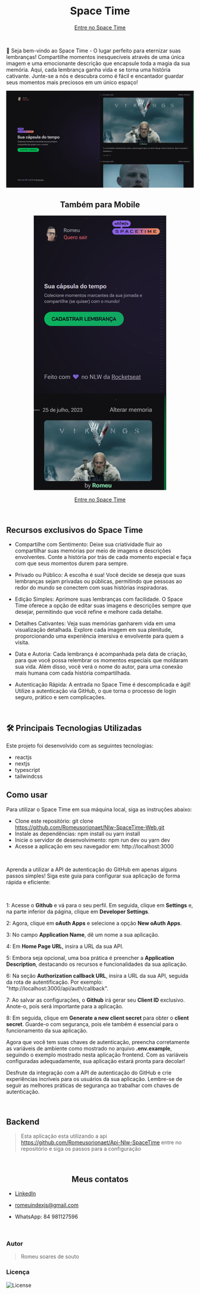 <h1 align='center'> Space Time </h1>

<div align='center'>

[Entre no Space Time](https://nlw-space-time-web-neon.vercel.app)

</div>

<br>

<p>📃 Seja bem-vindo ao Space Time - O lugar perfeito para eternizar suas lembranças! Compartilhe momentos inesquecíveis através de uma única imagem e uma emocionante descrição que encapsule toda a magia da sua memória. Aqui, cada lembrança ganha vida e se torna uma história cativante. Junte-se a nós e descubra como é fácil e encantador guardar seus momentos mais preciosos em um único espaço!</p

<br>

<div align='center'>

![preview](./src/assets/preview/previewSpaceTimeDesktop.png)

<h2> Também para Mobile </h2>

![preview](./src/assets/preview/previewSpaceTimeMobile.png)

</div>

<div align='center'>

[Entre no Space Time](https://nlw-space-time-web-neon.vercel.app)

</div>

<br>

<h2> Recursos exclusivos do Space Time </h2>

- Compartilhe com Sentimento: Deixe sua criatividade fluir ao compartilhar suas memórias por meio de imagens e descrições envolventes. Conte a história por trás de cada momento especial e faça com que seus momentos durem para sempre.

- Privado ou Público: A escolha é sua! Você decide se deseja que suas lembranças sejam privadas ou públicas, permitindo que pessoas ao redor do mundo se conectem com suas histórias inspiradoras.

- Edição Simples: Aprimore suas lembranças com facilidade. O Space Time oferece a opção de editar suas imagens e descrições sempre que desejar, permitindo que você refine e melhore cada detalhe.

- Detalhes Cativantes: Veja suas memórias ganharem vida em uma visualização detalhada. Explore cada imagem em sua plenitude, proporcionando uma experiência imersiva e envolvente para quem a visita.

- Data e Autoria: Cada lembrança é acompanhada pela data de criação, para que você possa relembrar os momentos especiais que moldaram sua vida. Além disso, você verá o nome do autor, para uma conexão mais humana com cada história compartilhada.

- Autenticação Rápida: A entrada no Space Time é descomplicada e ágil! Utilize a autenticação via GitHub, o que torna o processo de login seguro, prático e sem complicações.

<br>

<h2> 🛠 Principais Tecnologias Utilizadas </h2>

<p>Este projeto foi desenvolvido com as seguintes tecnologias:</p>

- reactjs
- nextjs
- typescript
- tailwindcss

<h2> Como usar </h2>

<p>Para utilizar o Space Time em sua máquina local, siga as instruções abaixo:</p>

- Clone este repositório: git clone https://github.com/Romeusorionaet/Nlw-SpaceTime-Web.git
- Instale as dependências: npm install ou yarn install
- Inicie o servidor de desenvolvimento: npm run dev ou yarn dev
- Acesse a aplicação em seu navegador em: http://localhost:3000

<br />

<p>Aprenda a utilizar a API de autenticação do GitHub em apenas alguns passos simples! Siga este guia para configurar sua aplicação de forma rápida e eficiente:</p>

<br />

1: Acesse o <strong>Github</strong> e vá para o seu perfil. Em seguida, clique em <strong>Settings</strong> e, na parte inferior da página, clique em <strong>Developer Settings</strong>.

2: Agora, clique em <strong>oAuth Apps</strong> e selecione a opção <strong>New oAuth Apps</strong>.

3: No campo <strong>Application Name</strong>, dê um nome a sua aplicação.

4: Em <strong>Home Page URL</strong>, insira a URL da sua API.

5: Embora seja opcional, uma boa prática é preencher a <strong>Application Description</strong>, destacando os recursos e funcionalidades da sua aplicação.

6: Na seção <strong>Authorization callback URL</strong>, insira a URL da sua API, seguida da rota de autentificação. Por exemplo: "http://localhost:3000/api/auth/callback".

7: Ao salvar as configurações, o <strong>Github</strong> irá gerar seu <strong>Client ID</strong> exclusivo. Anote-o, pois será importante para a aplicação.

8: Em seguida, clique em <strong>Generate a new client secret</strong> para obter o <strong>client secret</strong>. Guarde-o com segurança, pois ele também é essencial para o funcionamento da sua aplicação.

Agora que você tem suas chaves de autenticação, preencha corretamente as variáveis de ambiente como mostrado no arquivo <strong>.env.example</strong>, seguindo o exemplo mostrado nesta aplicação frontend. Com as variáveis configuradas adequadamente, sua aplicação estará pronta para decolar!

Desfrute da integração com a API de autenticação do GitHub e crie experiências incríveis para os usuários da sua aplicação. Lembre-se de seguir as melhores práticas de segurança ao trabalhar com chaves de autenticação.

<br />

<h2> Backend </h2>

>Esta aplicação esta utilizando a api https://github.com/Romeusorionaet/Api-Nlw-SpaceTime entre no repositório e siga os passos para a configuração

<br />

<h2 align='center'> Meus contatos </h2>

* [LinkedIn](https://www.linkedin.com/in/romeu-soares-87749a231/)

* romeuindexjs@gmail.com

* WhatsApp: 84 981127596

<br />

<h3> Autor </h3>

>Romeu soares de souto

<h3> Licença </h3>

<p>
<img alt="License" src="https://img.shields.io/static/v1?label=license&message=MIT&color=49AA26&labelColor=000000">
</p>
